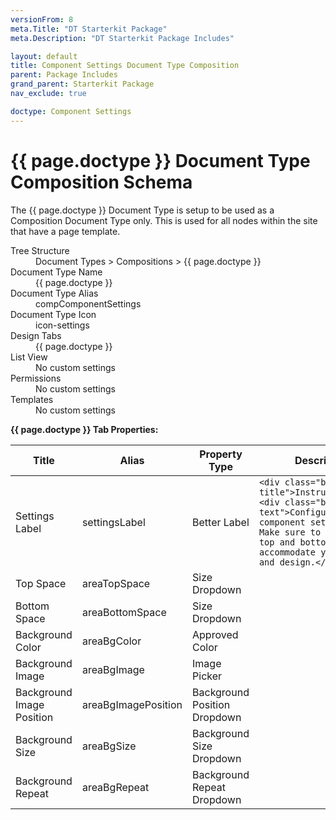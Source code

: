 ```yaml
---
versionFrom: 8
meta.Title: "DT Starterkit Package"
meta.Description: "DT Starterkit Package Includes"

layout: default
title: Component Settings Document Type Composition
parent: Package Includes
grand_parent: Starterkit Package
nav_exclude: true

doctype: Component Settings
---
```


# {{ page.doctype }} Document Type Composition Schema

The {{ page.doctype }} Document Type is setup to be used as a Composition Document Type only. This is used for all nodes within the site that have a page template.

<dl>
    <dt>Tree Structure</dt> <dd>Document Types > Compositions > {{ page.doctype }}</dd>
    <dt>Document Type Name</dt> <dd>{{ page.doctype }}</dd>
    <dt>Document Type Alias</dt> <dd>compComponentSettings</dd>
    <dt>Document Type Icon</dt> <dd>icon-settings</dd>
    <dt>Design Tabs</dt> <dd>{{ page.doctype }}</dd>
    <dt>List View</dt> <dd>No custom settings</dd>
    <dt>Permissions</dt> <dd>No custom settings</dd>
    <dt>Templates</dt> <dd>No custom settings</dd>
</dl>

**{{ page.doctype }} Tab Properties:**

| Title | Alias | Property Type | Description |
|-------|-------|---------------|-------------|
| Settings Label | settingsLabel | Better Label | `<div class="bl-title">Instructions</div><div class="bl-text">Configure your component settings here. Make sure to adjust the top and bottom space to accommodate your content and design.</div>` |
| Top Space | areaTopSpace | Size Dropdown |  |
| Bottom Space | areaBottomSpace | Size Dropdown |  |
| Background Color | areaBgColor | Approved Color |  |
| Background Image | areaBgImage | Image Picker |  |
| Background Image Position | areaBgImagePosition | Background Position Dropdown |  |
| Background Size | areaBgSize | Background Size Dropdown |  |
| Background Repeat | areaBgRepeat | Background Repeat Dropdown |  |